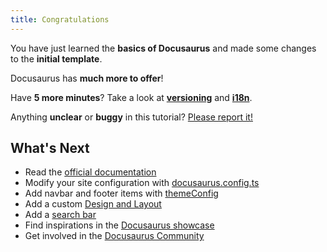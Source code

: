 ```yaml
---
title: Congratulations
---
```


You have just learned the **basics of Docusaurus** and made some changes to the **initial template**.

Docusaurus has **much more to offer**!

Have **5 more minutes**? Take a look at **[versioning](../3-tutorial-extras/1-manage-docs-versions.md)** and **[i18n](../3-tutorial-extras/2-translate-your-site.md)**.

Anything **unclear** or **buggy** in this tutorial? [Please report it!](https://github.com/facebook/docusaurus/discussions/4610)

## What's Next

- Read the [official documentation](https://docusaurus.io/)
- Modify your site configuration with [docusaurus.config.ts](https://docusaurus.io/docs/api/docusaurus-config)
- Add navbar and footer items with [themeConfig](https://docusaurus.io/docs/api/themes/configuration)
- Add a custom [Design and Layout](https://docusaurus.io/docs/styling-layout)
- Add a [search bar](https://docusaurus.io/docs/search)
- Find inspirations in the [Docusaurus showcase](https://docusaurus.io/showcase)
- Get involved in the [Docusaurus Community](https://docusaurus.io/community/support)
